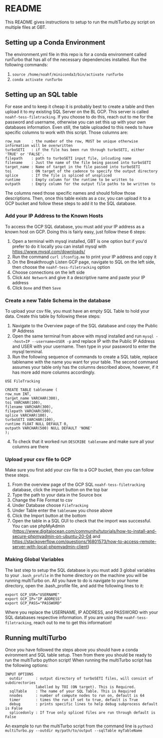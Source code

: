 # README
This README gives instructions to setup to run the multiTurbo.py script on multiple files at GBT.

## Setting up a Conda Environment
The environment.yml file in this repo is for a conda environment called runTurbo
that has all of the necessary dependencies installed. Run the following commands:

1) ```source /home/noahf/miniconda3/bin/activate runTurbo```
2) ```conda activate runTurbo```

## Setting up an SQL table
For ease and to keep it cheap it is probably best to create a table and then
upload it to my existing SQL Server on the BL GCP. This server is called
`noahf-tess-filetracking`. If you choose to do this, reach out to me for the password
and username, otherwise you can set this up with your own databases information.
Even still, the table uploaded to this needs to have specific columns to work with
this script. Those columns are:
```
row_num     : the number of the row, MUST be unique otherwise information will be overwritten
turboSETI   : if the file has been run through turboSETI, either 'TRUE' or 'FALSE'.
filepath    : path to turboSETI input file, inlcuding name
filename    : Just the name of the file being passed into turboSETI
target_name : Name of target in the file passed into turboSETI
toi         : ON target of the cadence to specify the output directory
splice      : If the file is spliced of unspliced
runtime     : Empty column for the runtime to be written to
outpath     : Empty column for the output file paths to be written to
```
The columns need those specific names and should follow those descriptions. Then,
once this table exists as a csv, you can upload it to a GCP bucket and follow these
steps to add it to the SQL database.

### Add your IP Address to the Known Hosts  
To access the GCP SQL database, you must add your IP address as a known host on GCP.
Doing this is fairly easy, just follow these 6 steps:

1) Open a terminal with mysql installed, GBT is one option but if you'd prefer to
do it locally you can install mysql with https://www.mysql.com/downloads/
2) Run the command `curl ifconfig.me` to print your IP address and copy it
3) On the Breakthrough Listen GCP page, navigate to SQL on the left side, then
choose the `noahf-tess-filetracking` option
4) Choose connections on the left side
5) Click `Add Network` and give it a descriptive name and paste your IP address
6) Click `Done` and then `Save`

### Create a new Table Schema in the database
To upload your csv file, you must have an empty SQL Table to hold your data.
Create this table by following these steps:

1) Navigate to the Overview page of the SQL database and copy the Public IP Address
2) Open the same terminal from above with mysql installed and run
`mysql --host=IP --username=USER -p`
and replace IP with the Public IP Address and USER with your username. Then type
in your password to enter the mysql terminal.
3) Run the following sequence of commands to create a SQL table, replace tablename
with the name you want for your table. The second command assumes your table only
has the columns described above, however, if it has more add more columns accordingly.

```USE FileTracking```
```
CREATE TABLE tablename (
row_num INT,
target_name VARCHAR(300),
toi VARCHAR(100),
filename VARCHAR(300),
filepath VARCHAR(500),
splice VARCHAR(100),
turboSETI VARCHAR(100),
runtime FLOAT NULL DEFAULT 0,
outpath VARCHAR(500) NULL DEFAULT 'NONE'
);
 ```
 
4) To check that it worked run `DESCRIBE tablename` and make sure all your columns
are there

### Upload your csv file to GCP
Make sure you first add your csv file to a GCP bucket, then you can follow these
steps.
1) From the overview page of the GCP SQL `noahf-tess-filetracking` database, click
the import button on the top bar
2) Type the path to your data in the Source box
3) Change the File Format to csv
4) Under Database choose `FileTracking`
5) Under Table enter the `tablename` you chose above
6) Click the Import button at the bottom
7) Open the table in a SQL GUI to check that the import was successful. You can
use phpMyAdmin (https://www.digitalocean.com/community/tutorials/how-to-install-and-secure-phpmyadmin-on-ubuntu-20-04
  and https://stackoverflow.com/questions/16801573/how-to-access-remote-server-with-local-phpmyadmin-client)

### Making Global Variables
The last step to setup the SQL database is you must add 3 global variables to
your `.bash_profile` in the home directory on the machine you will be running
multiTurbo on. All you have to do is navigate to your home directory, open the
.bash_profile file, and add the following lines to it:
```
export GCP_USR="USERNAME"
export GCP_IP="IP ADDRESS"
export GCP_PASS="PASSWORD"
```
Where you replace the USERNAME, IP ADDRESS, and PASSWORD with your SQL databases
respective information. If you are using the `noahf-tess-filetracking`, reach out
to me to get this information!

## Running multiTurbo
Once you have followed the steps above you should have a conda evironment and SQL
table setup. Then from there you should be ready to run the multiTurbo python script!
When running the multiTurbo script has the following options:
```
INPUT OPTIONS
  outdir      : output directory of turboSETI files, will consist of subdirectories
              labelled by TOI (ON target). This is Required.
  sqlTable    : The name of your SQL Table. This is Required
  nnodes      : number of compute nodes to run on, default is 64
  timer       : times the run if set to true, default is True
  debug       : prints specific lines to help debug subprocess default is False
  splicedonly : If True only spliced files are run through default is False
  ```

An example to run the multiTurbo script from the command line is
```python3 multiTurbo.py --outdir my/path/to/output --sqlTable myTableName```
